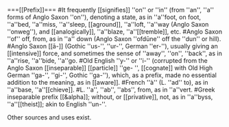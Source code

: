 ===[[Prefix]]===
#It frequently [[signifies]] ''on'' or ''in'' (from ''an'', ''a'' forms of Anglo Saxon ''on''), denoting a state, as in ''a''foot, on foot, ''a''bed, ''a''miss, ''a''sleep, [[aground]], ''a''loft, ''a''way (Anglo Saxon ''onweg''), and [[analogically]], ''a''blaze, ''a''[[tremble]], etc. 
#Anglo Saxon ''of'' off, from, as in ''a'' down (Anglo Saxon ''ofd&#363;ne'' off the ''dun'' or hill). 
#Anglo Saxon [[&#257;-]] (Gothic ''us-'', ''ur-'', German ''er-''), usually giving an [[intensive]] force, and sometimes the sense of ''away'', ''on'', ''back'', as in ''a''rise, ''a''bide, ''a''go. 
#Old English ''y-'' or ''i-'' (corrupted from the Anglo Saxon [[inseparable]] [[particle]] ''ge- '', [[cognate]] with Old High German ''ga-'', ''gi-'', Gothic ''ga-''), which, as a prefix, made no essential addition to the meaning, as in [[aware]]. 
#French ''&agrave;'' (L. ''ad'' to), as in ''a''base, ''a''[[chieve]]. 
#L. ''a'', ''ab'', ''abs'', from, as in ''a''vert. 
#Greek inseparable prefix [[&alpha]]; without, or [[privative]], not, as in ''a''byss, ''a''[[theist]]; akin to English ''un-''.

Other sources and uses exist.